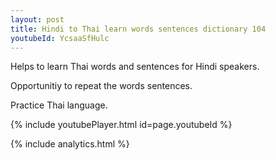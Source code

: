 ```yaml
---
layout: post
title: Hindi to Thai learn words sentences dictionary 104 
youtubeId: YcsaaSfHulc
---
```

 
 
Helps to learn Thai words and sentences for Hindi speakers.

Opportunitiy to repeat the words sentences. 

Practice Thai language. 
 
{% include youtubePlayer.html id=page.youtubeId %}
 
 
{% include analytics.html %}
